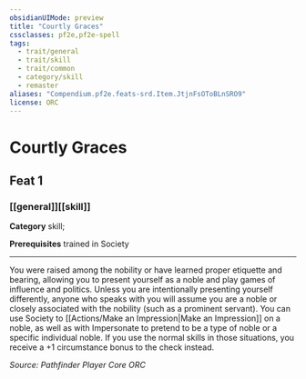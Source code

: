 ```yaml
---
obsidianUIMode: preview
title: "Courtly Graces"
cssclasses: pf2e,pf2e-spell
tags:
  - trait/general
  - trait/skill
  - trait/common
  - category/skill
  - remaster
aliases: "Compendium.pf2e.feats-srd.Item.JtjnFsOToBLnSRO9"
license: ORC
---
```

# Courtly Graces
## Feat 1
### [[general]][[skill]]

**Category** skill; 



**Prerequisites** trained in Society
* * *
You were raised among the nobility or have learned proper etiquette and bearing, allowing you to present yourself as a noble and play games of influence and politics. Unless you are intentionally presenting yourself differently, anyone who speaks with you will assume you are a noble or closely associated with the nobility (such as a prominent servant). You can use Society to [[Actions/Make an Impression|Make an Impression]] on a noble, as well as with Impersonate to pretend to be a type of noble or a specific individual noble. If you use the normal skills in those situations, you receive a +1 circumstance bonus to the check instead.

*Source: Pathfinder Player Core*
*ORC*